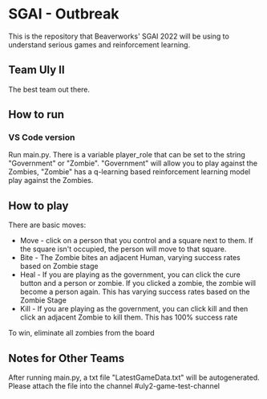 # SGAI - Outbreak
This is the repository that Beaverworks' SGAI 2022 will be using to understand
serious games and reinforcement learning.

## Team Uly II
The best team out there.

## How to run
### VS Code version
Run main.py. There is a variable player_role that can be set to the string "Government" or "Zombie". "Government" will allow you to play against the Zombies, "Zombie" has a q-learning based reinforcement learning model play against the Zombies.

## How to play
There are basic moves:
- Move - click on a person that you control and a square next to them.
If the square isn't occupied, the person will move to that square.
- Bite - The Zombie bites an adjacent Human, varying success rates based on
Zombie stage
- Heal - If you are playing as the government, you 
can click the cure button and a person or zombie.
If you clicked a zombie, the zombie will become a person again. This has varying
success rates based on the Zombie Stage
- Kill - If you are playing as the government, you can click kill and then
click an adjacent Zombie to kill them. This has 100% success rate

To win, eliminate all zombies from the board

## Notes for Other Teams
After running main.py, a txt file "LatestGameData.txt" will be autogenerated. Please attach the file into the channel 
#uly2-game-test-channel
